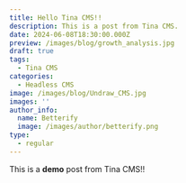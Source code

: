 ```yaml
---
title: Hello Tina CMS!!
description: This is a post from Tina CMS.
date: 2024-06-08T18:30:00.000Z
preview: /images/blog/growth_analysis.jpg
draft: true
tags:
  - Tina CMS
categories:
  - Headless CMS
image: /images/blog/Undraw_CMS.jpg
images: ''
author_info:
  name: Betterify
  image: /images/author/betterify.png
type:
  - regular
---
```


This is a **demo** post from Tina CMS!!
